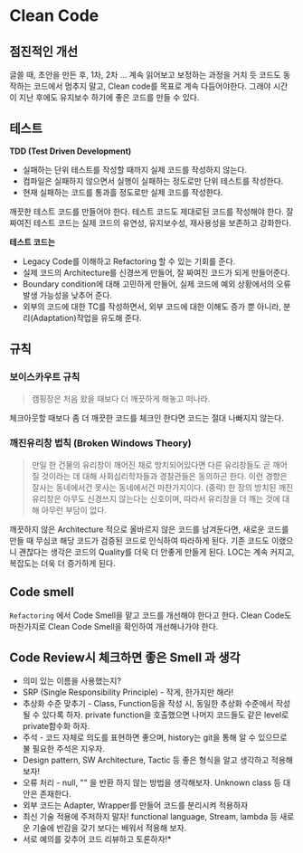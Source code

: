 # Clean Code
## 점진적인 개선
글쓸 때, 초안을 만든 후, 1차, 2차 ... 계속 읽어보고 보정하는 과정을 거치 듯 코드도 동작하는 코드에서 멈추지 말고, Clean code를 목표로 계속 다듬어야한다. 그래야 시간이 지난 후에도 유지보수 하기에 좋은 코드를 만들 수 있다. 


## 테스트
**TDD (Test Driven Development)**
* 실패하는 단위 테스트를 작성할 때까지 실제 코드를 작성하지 않는다.
* 컴파일은 실패하지 않으면서 실행이 실패하는 정도로만 단위 테스트를 작성한다.
* 현재 실패하는 코드를 통과흘 정도로만 실제 코드를 작성한다.

깨끗한 테스트 코드를 만들어야 한다. 테스트 코드도 제대로된 코드를 작성해야 한다. 잘 짜여진 테스트 코드는 실제 코드의 유연성, 유지보수성, 재사용성을 보존하고 강화한다.


**테스트 코드는**
* Legacy Code를 이해하고 Refactoring 할 수 있는 기회를 준다.
* 실제 코드의 Architecture를 신경쓰게 만들어, 잘 짜여진 코드가 되게 만들어준다.
* Boundary condition에 대해 고민하게 만들어, 실제 코드에 예외 상황에서의 오류 발생 가능성을 낮추어 준다.
* 외부의 코드에 대한 TC를 작성하면서, 외부 코드에 대한 이해도 증가 뿐 아니라, 분리(Adaptation)작업을 유도해 준다.




## 규칙
### 보이스카우트 규칙 
>캠핑장은 처음 왔을 때보다 더 깨끗하게 해놓고 떠나라.

체크아웃할 때보다 좀 더 깨끗한 코드를 체크인 한다면 코드는 절대 나빠지지 않는다. 


### 깨진유리창 법칙 (Broken Windows Theory)
>만일 한 건물의 유리창이 깨어진 채로 방치되어있다면 다른 유리창들도 곧 깨어질 것이라는 데 대해 사회심리학자들과 경찰관들은 동의하곤 한다. 이런 경향은 잘사는 동네에서건 못사는 동네에서건 마찬가지이다. (중략) 한 장의 방치된 깨진 유리창은 아무도 신경쓰지 않는다는 신호이며, 따라서 유리창을 더 깨는 것에 대해 아무런 부담이 없다.

깨끗하지 않은 Architecture 적으로 올바르지 않은 코드를 남겨둔다면, 새로운 코드를 만들 때 무심코 해당 코드가 검증된 코드로 인식하여 따라하게 된다. 기존 코드도 이랬으니 괜찮다는 생각은 코드의 Quality를 더욱 더 안좋게 만들게 된다. LOC는 계속 커지고, 복잡도는 더욱 더 증가하게 된다. 


## Code smell
```Refactoring``` 에서 Code Smell을 맡고 코드를 개선해야 한다고 한다. Clean Code도 마찬가지로 Clean Code Smell을 확인하여 개선해나가야 한다.

## Code Review시 체크하면 좋은 Smell 과 생각
* 의미 있는 이름을 사용했는지?
* SRP (Single Responsibility Principle) - 작게, 한가지만 해라!
* 추상화 수준 맞추기 - Class, Function등을 작성 시, 동일한 추상화 수준에서 작성될 수 있다록 하자. private function을 호출했으면 나머지 코드들도 같은 level로 private함수화 하자.
* 주석 - 코드 자체로 의도를 표현하면 좋으며, history는 git을 통해 알 수 있으므로 불 필요한 주석은 지우자.
* Design pattern, SW Architecture, Tactic 등 좋은 형식을 알고 생각하고 적용해보자!
* 오류 처리 - null, "" 을 반환 하지 않는 방법을 생각해보자. Unknown class 등 대안은 존재한다.
* 외부 코드는 Adapter, Wrapper를 만들어 코드를 분리시켜 적용하자
* 최신 기술 적용에 주저하지 말자! functional language, Stream, lambda 등 새로운 기술에 반감을 갖기 보다는 배워서 적용해 보자.
* 서로 예의를 갖추어 코드 리뷰하고 토론하자!* 
